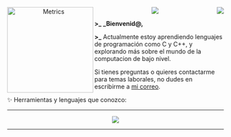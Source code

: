 <center>

<img align="left" src="https://cdnb.artstation.com/p/assets/images/images/045/503/681/original/dylan-momotokenartstation.gif?1642874513" alt="Metrics" width="200"> 
<img align="right" src="https://komarev.com/ghpvc/?username=Axel84727&style=flat&color=313131&label=views&abbreviated=true">
<img src="https://readme-typing-svg.demolab.com?font=VT323&duration=2000&pause=1000&color=9C9F8F&width=435&separator=%3C&lines=Hola%2C+soy+Axel84727%3Cactualmente%3A+Aprendiendo+lenguajes+de+programación%3Ctruco+interesante%3A+int+eax+%3D+((int(*)());%3Cotro+truco+interesante%3A+%3A()%7B+%3A%7C%3A%26+%7D;%3A">

</center>

**\>\_** **_Bienvenid@,**

**\>\_** Actualmente estoy aprendiendo lenguajes de programación como C y C++, y explorando más sobre el mundo de la computacion de bajo nivel.

Si tienes preguntas o quieres contactarme para temas laborales, no dudes en escribirme a [mi correo](mailto:axel84727@example.com).


✨ Herramientas y lenguajes que conozco:

<center>

---


<img align="center" src="https://skillicons.dev/icons?i=git,java,c,cpp,python,bash&perline=10">

---

</center>
